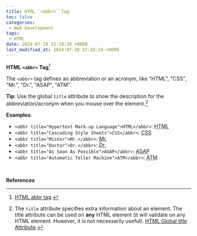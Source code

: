 ```yaml
---
title: HTML `<abbr>` Tag
toc: false
categories:
 - Web Development
tags:
 - HTML
date: 2024-07-20 22:18:20 +0800
last_modified_at: 2024-07-20 22:18:24 +0800
---
```


<div class="quote--left" markdown="1">

**HTML `<abbr>` Tag**[^1]

The `<abbr>` tag defines an abbreviation or an acronym, like "HTML", "CSS", "Mr.", "Dr.", "ASAP", "ATM".

**Tip**: Use the global `title` attribute to show the description for the abbreviation/acronym when you mouse over the element.[^2]

</div>

**Examples**:

- `<abbr title="Hypertext Mark-up Language">HTML</abbr>`: <abbr title="Hypertext Mark-up Language">HTML</abbr>
- `<abbr title="Cascading Style Sheets">CSS</abbr>`: <abbr title="Cascading Style Sheets">CSS</abbr>
- `<abbr title="Mister">Mr.</abbr>`: <abbr title="Mister">Mr.</abbr>
- `<abbr title="Doctor">Dr.</abbr>`: <abbr title="Doctor">Dr.</abbr>
- `<abbr title="As Soon As Possible">ASAP</abbr>`: <abbr title="As soon as possible">ASAP</abbr>
- `<abbr title="Automatic Teller Machine">ATM</abbr>`: <abbr title="Automatic Teller Machine">ATM</abbr>

<br>

**References**

[^1]: [HTML abbr tag](https://www.w3schools.com/tags/tag_abbr.asp).
[^2]: The `title` attribute specifies extra information about an element. The title attribute can be used on **any** HTML element (it will validate on any HTML element. However, it is not necessarily useful). [HTML Global title Attribute](https://www.w3schools.com/tags/att_global_title.asp).